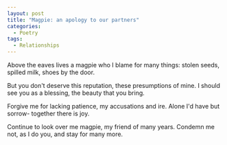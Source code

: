 ```yaml
---
layout: post
title: "Magpie: an apology to our partners"
categories:
  - Poetry
tags:
  - Relationships
---
```

Above the eaves lives a magpie
who I blame for many things:
stolen seeds, spilled milk,
shoes by the door.

But you don't deserve this reputation,
these presumptions of mine.
I should see you as a blessing,
the beauty that you bring.

Forgive me for lacking patience,
my accusations and ire.
Alone I'd have but sorrow-
together there is joy.

Continue to look over me magpie,
my friend of many years.
Condemn me not, as I do you,
and stay for many more.
